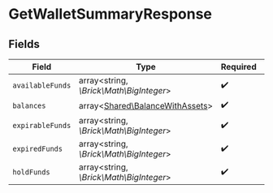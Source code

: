 # GetWalletSummaryResponse


## Fields

| Field                                                                       | Type                                                                        | Required                                                                    | Description                                                                 |
| --------------------------------------------------------------------------- | --------------------------------------------------------------------------- | --------------------------------------------------------------------------- | --------------------------------------------------------------------------- |
| `availableFunds`                                                            | array<string, *\Brick\Math\BigInteger*>                                     | :heavy_check_mark:                                                          | N/A                                                                         |
| `balances`                                                                  | array<[Shared\BalanceWithAssets](../../Models/Shared/BalanceWithAssets.md)> | :heavy_check_mark:                                                          | N/A                                                                         |
| `expirableFunds`                                                            | array<string, *\Brick\Math\BigInteger*>                                     | :heavy_check_mark:                                                          | N/A                                                                         |
| `expiredFunds`                                                              | array<string, *\Brick\Math\BigInteger*>                                     | :heavy_check_mark:                                                          | N/A                                                                         |
| `holdFunds`                                                                 | array<string, *\Brick\Math\BigInteger*>                                     | :heavy_check_mark:                                                          | N/A                                                                         |